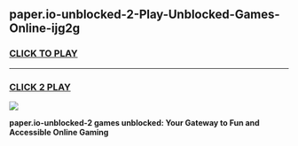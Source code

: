 
## paper.io-unblocked-2-Play-Unblocked-Games-Online-ijg2g
<h3>
<a href="https://premium76.site?title=paper.io-unblocked-2&ref=25A">CLICK TO PLAY</a></h3>
<hr>

<h3>
<a href="https://premium76.site?title=paper.io-unblocked-2&ref=25A">CLICK 2 PLAY</a>
  
</h3>

<a href="https://premium76.site?title=paper.io-unblocked-2&ref=25A"><img src="https://clearcache.store/games.png"></a>


**paper.io-unblocked-2 games unblocked: Your Gateway to Fun and Accessible Online Gaming**
